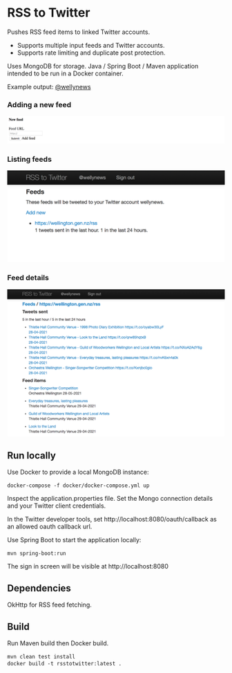 # RSS to Twitter

Pushes RSS feed items to linked Twitter accounts.

- Supports multiple input feeds and Twitter accounts.
- Supports rate limiting and duplicate post protection.

Uses MongoDB for storage.
Java / Spring Boot / Maven application intended to be run in a Docker container.

Example output: [@wellynews](https://twitter.com/wellynews)


### Adding a new feed
![Adding a new feed](newfeed.png)

### Listing feeds
![Listing feeds](feeds.png)

### Feed details
![Feed detail](feed.png)


## Run locally

Use Docker to provide a local MongoDB instance:

```
docker-compose -f docker/docker-compose.yml up
```

Inspect the application.properties file.
Set the Mongo connection details and your Twitter client credentials.

In the Twitter developer tools, set http://localhost:8080/oauth/callback as an allowed oauth callback url.

Use Spring Boot to start the application locally:
```
mvn spring-boot:run
```

The sign in screen will be visible at http://localhost:8080

## Dependencies

OkHttp for RSS feed fetching.


## Build

Run Maven build then Docker build.
```
mvn clean test install
docker build -t rsstotwitter:latest .
```

